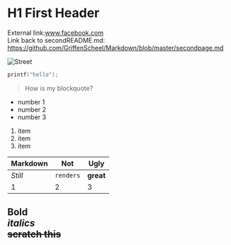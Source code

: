# H1 First Header
External link:www.facebook.com  
Link back to secondREADME.md: https://github.com/GriffenScheel/Markdown/blob/master/secondpage.md  

![Street](https://en.wikipedia.org/wiki/File:Typical_Street_In_The_Royal_Borough_Of_Kensington_And_Chelsea_In_London.jpg)


```c
printf("hello");
```
>How is my blockquote?

* number 1
* number 2
* number 3

1. item
2. item
3. item 

Markdown | Not | Ugly
--- | --- | ---
*Still* | `renders` | **great**
1 | 2 | 3

**Bold**  
*italics*  
~~scratch this~~  
---
